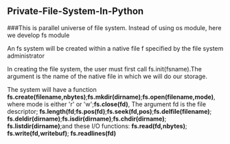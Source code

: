 ## Private-File-System-In-Python
###This is parallel universe of file system. Instead of using os module, here we develop fs module
<p>An fs system will be created within a native file f specified by the file system administrator</p>
<p>In creating the file system, the user must first call fs.init(fsname).The argument is the name of the native file in which we will do our storage. </p>
<p>The system will have a function <b>fs.create(filename,nbytes)</b>;<b>fs.mkdir(dirname)</b>;<b>fs.open(filename,mode)</b>, where mode is either 'r' or 'w';<b>fs.close(fd)</b>, The argument fd is the file descriptor;<b> fs.length(fd</b>;<b>fs.pos(fd)</b>;<b>fs.seek(fd,pos)</b>;<b>fs.delfile(filename)</b>; <b>fs.deldir(dirname)</b>;<b>fs.isdir(dirname)</b>;<b>fs.chdir(dirname)</b>; <b>fs.listdir(dirname)</b>;and these I/O functions:
<b>fs.read(fd,nbytes)</b>;<b>
fs.write(fd,writebuf)</b>;<b>
fs.readlines(fd)</b></p>